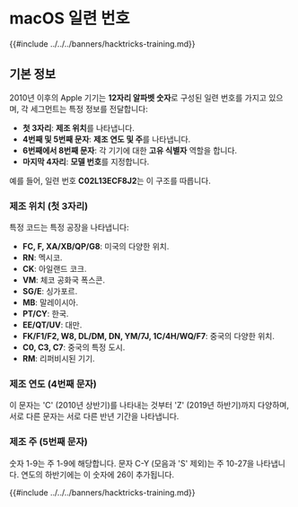 # macOS 일련 번호

{{#include ../../../banners/hacktricks-training.md}}

## 기본 정보

2010년 이후의 Apple 기기는 **12자리 알파벳 숫자**로 구성된 일련 번호를 가지고 있으며, 각 세그먼트는 특정 정보를 전달합니다:

- **첫 3자리**: **제조 위치**를 나타냅니다.
- **4번째 및 5번째 문자**: **제조 연도 및 주**를 나타냅니다.
- **6번째에서 8번째 문자**: 각 기기에 대한 **고유 식별자** 역할을 합니다.
- **마지막 4자리**: **모델 번호**를 지정합니다.

예를 들어, 일련 번호 **C02L13ECF8J2**는 이 구조를 따릅니다.

### **제조 위치 (첫 3자리)**

특정 코드는 특정 공장을 나타냅니다:

- **FC, F, XA/XB/QP/G8**: 미국의 다양한 위치.
- **RN**: 멕시코.
- **CK**: 아일랜드 코크.
- **VM**: 체코 공화국 폭스콘.
- **SG/E**: 싱가포르.
- **MB**: 말레이시아.
- **PT/CY**: 한국.
- **EE/QT/UV**: 대만.
- **FK/F1/F2, W8, DL/DM, DN, YM/7J, 1C/4H/WQ/F7**: 중국의 다양한 위치.
- **C0, C3, C7**: 중국의 특정 도시.
- **RM**: 리퍼비시된 기기.

### **제조 연도 (4번째 문자)**

이 문자는 'C' (2010년 상반기)를 나타내는 것부터 'Z' (2019년 하반기)까지 다양하며, 서로 다른 문자는 서로 다른 반년 기간을 나타냅니다.

### **제조 주 (5번째 문자)**

숫자 1-9는 주 1-9에 해당합니다. 문자 C-Y (모음과 'S' 제외)는 주 10-27을 나타냅니다. 연도의 하반기에는 이 숫자에 26이 추가됩니다.

{{#include ../../../banners/hacktricks-training.md}}
